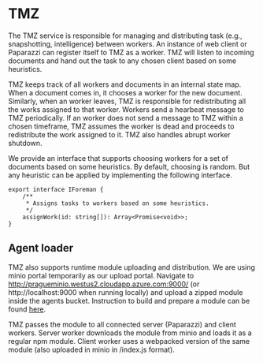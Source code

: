 # TMZ

The TMZ service is responsible for managing and distributing task (e.g., snapshotting, intelligence) between workers. An instance of web client or Paparazzi can register itself to TMZ as a worker. TMZ will listen to incoming documents and hand out the task to any chosen client based on some heuristics.

TMZ keeps track of all workers and documents in an internal state map. When a document comes in, it chooses a worker for the new document. Similarly, when an worker leaves, TMZ is responsible for redistributing all the works assigned to that worker. Workers send a hearbeat message to TMZ periodically. If an worker does not send a message to TMZ within a chosen timeframe, TMZ assumes the worker is dead and proceeds to redistribute the work assigned to it. TMZ also handles abrupt worker shutdown.

We provide an interface that supports choosing workers for a set of documents based on some heuristics. By default, choosing is random. But any heuristic can be applied by implementing the following interface.

```
export interface IForeman {
    /**
     * Assigns tasks to workers based on some heuristics.
     */
    assignWork(id: string[]): Array<Promise<void>>;
}
```

## Agent loader

TMZ also supports runtime module uploading and distribution. We are using minio portal temporarily as our upload portal. Navigate to http://pragueminio.westus2.cloudapp.azure.com:9000/ (or http://localhost:9000 when running locally) and upload a zipped module inside the agents bucket. Instruction to build and prepare a module can be found [here](https://github.com/Microsoft/Prague/tree/master/doc/modules/resume-analytics#module-agent).

TMZ passes the module to all connected server (Paparazzi) and client workers. Server worker downloads the module from minio and loads it as a regular npm module. Client worker uses a webpacked version of the same module (also uploaded in minio in <module-name>/index.js format).